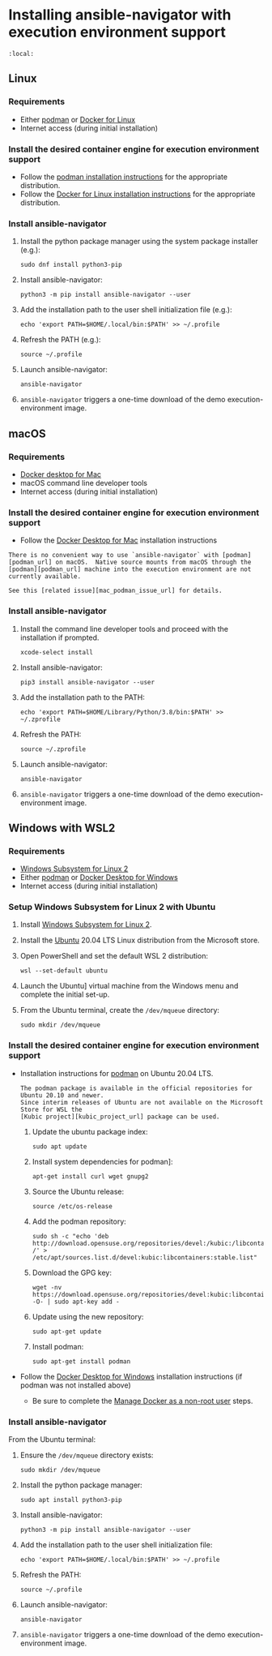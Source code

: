 # Installing ansible-navigator with execution environment support

[podman_url]: https://podman.io/

```{contents}
:local:
```

## Linux

[podman_install_url]: https://podman.io/getting-started/installation
[docker_for_linux_url]: https://docs.docker.com/engine/install/

### Requirements

- Either [podman][podman_url] or [Docker for Linux][docker_for_linux_url]
- Internet access (during initial installation)

### Install the desired container engine for execution environment support

- Follow the [podman installation instructions][podman_install_url] for the appropriate distribution.
- Follow the [Docker for Linux installation instructions][docker_for_linux_url] for the appropriate distribution.

### Install ansible-navigator

1. Install the python package manager using the system package installer (e.g.):

   ```
   sudo dnf install python3-pip
   ```

1. Install ansible-navigator:

   ```
   python3 -m pip install ansible-navigator --user
   ```

1. Add the installation path to the user shell initialization file (e.g.):

   ```
   echo 'export PATH=$HOME/.local/bin:$PATH' >> ~/.profile
   ```

1. Refresh the PATH (e.g.):

   ```
   source ~/.profile
   ```

1. Launch ansible-navigator:

   ```
   ansible-navigator
   ```

1. `ansible-navigator` triggers a one-time download of the demo execution-environment image.

## macOS

[docker_for_mac_url]: https://hub.docker.com/editions/community/docker-ce-desktop-mac
[mac_podman_issue_url]: https://github.com/containers/podman/issues/8016

### Requirements

- [Docker desktop for Mac][docker_for_mac_url]
- macOS command line developer tools
- Internet access (during initial installation)

### Install the desired container engine for execution environment support

- Follow the [Docker Desktop for Mac][docker_for_mac_url] installation instructions


```{note}
There is no convenient way to use `ansible-navigator` with [podman][podman_url] on macOS.  Native source mounts from macOS through the [podman][podman_url] machine into the execution environment are not currently available.

See this [related issue][mac_podman_issue_url] for details.
```

### Install ansible-navigator


1. Install the command line developer tools and proceed with the installation if prompted.

   ```
   xcode-select install
   ```

1. Install ansible-navigator:

   ```
   pip3 install ansible-navigator --user
   ```

1. Add the installation path to the PATH:

   ```
   echo 'export PATH=$HOME/Library/Python/3.8/bin:$PATH' >> ~/.zprofile
   ```

1. Refresh the PATH:

   ```
   source ~/.zprofile
   ```

1. Launch ansible-navigator:

   ```
   ansible-navigator
   ```

1. `ansible-navigator` triggers a one-time download of the demo execution-environment image.


## Windows with WSL2

[docker_desktop_for_windows_url]: https://hub.docker.com/editions/community/docker-ce-desktop-windows
[manage_docker_non_root_user_url]: https://docs.docker.com/engine/install/linux-postinstall/
[kubic_project_url]: https://build.opensuse.org/package/show/devel:kubic:libcontainers:stable/podman
[ubuntu_url]: https://ubuntu.com/
[wsl_2_install_url]: https://docs.microsoft.com/en-us/windows/wsl/install-win10

### Requirements

- [Windows Subsystem for Linux 2][wsl_2_install_url]
- Either [podman][podman_url] or [Docker Desktop for Windows][docker_desktop_for_windows_url]
- Internet access (during initial installation)

### Setup Windows Subsystem for Linux 2 with Ubuntu

1. Install [Windows Subsystem for Linux 2][wsl_2_install_url].
1. Install the [Ubuntu][ubuntu_url] 20.04 LTS Linux distribution from the Microsoft store.
1. Open PowerShell and set the default WSL 2 distribution:

   ```
   wsl --set-default ubuntu
   ```

1. Launch the Ubuntu] virtual machine from the Windows menu and complete the initial set-up.
1. From the Ubuntu terminal, create the `/dev/mqueue` directory:

   ```
   sudo mkdir /dev/mqueue
   ```

### Install the desired container engine for execution environment support


- Installation instructions for [podman][podman_url] on Ubuntu 20.04 LTS.

   ```{note}
   The podman package is available in the official repositories for Ubuntu 20.10 and newer.
   Since interim releases of Ubuntu are not available on the Microsoft Store for WSL the
   [Kubic project][kubic_project_url] package can be used.
   ```

   1. Update the ubuntu package index:

      ```
      sudo apt update
      ```

   1. Install system dependencies for podman]:

      ```
      apt-get install curl wget gnupg2
      ```

   1. Source the Ubuntu release:

      ```
      source /etc/os-release
      ```

   1. Add the podman repository:

      ```
      sudo sh -c "echo 'deb http://download.opensuse.org/repositories/devel:/kubic:/libcontainers:/stable/xUbuntu_${VERSION_ID}/ /' > /etc/apt/sources.list.d/devel:kubic:libcontainers:stable.list"
      ```

   1. Download the GPG key:

      ```
      wget -nv https://download.opensuse.org/repositories/devel:kubic:libcontainers:stable/xUbuntu_${VERSION_ID}/Release.key -O- | sudo apt-key add -
      ```

   1. Update using the new repository:

      ```
      sudo apt-get update
      ```

   1. Install podman:

      ```
      sudo apt-get install podman
      ```

- Follow the [Docker Desktop for Windows][docker_desktop_for_windows_url] installation instructions (if podman was not installed above)

   - Be sure to complete the [Manage Docker as a non-root user][manage_docker_non_root_user_url] steps.

### Install ansible-navigator

From the Ubuntu terminal:
   1. Ensure the `/dev/mqueue` directory exists:

      ```
      sudo mkdir /dev/mqueue
      ```

   1. Install the python package manager:

      ```
      sudo apt install python3-pip
      ```

   1. Install ansible-navigator:

      ```
      python3 -m pip install ansible-navigator --user
      ```

   1. Add the installation path to the user shell initialization file:

      ```
      echo 'export PATH=$HOME/.local/bin:$PATH' >> ~/.profile
      ```

   1. Refresh the PATH:

      ```
      source ~/.profile
      ```

   1. Launch ansible-navigator:

      ```
      ansible-navigator
      ```

   1. `ansible-navigator` triggers a one-time download of the demo execution-environment image.
